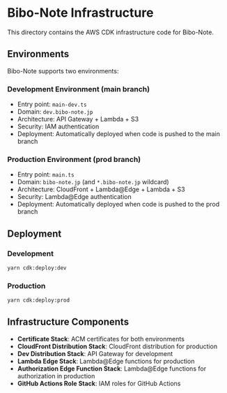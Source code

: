 # Bibo-Note Infrastructure

This directory contains the AWS CDK infrastructure code for Bibo-Note.

## Environments

Bibo-Note supports two environments:

### Development Environment (main branch)

- Entry point: `main-dev.ts`
- Domain: `dev.bibo-note.jp`
- Architecture: API Gateway + Lambda + S3
- Security: IAM authentication
- Deployment: Automatically deployed when code is pushed to the main branch

### Production Environment (prod branch)

- Entry point: `main.ts`
- Domain: `bibo-note.jp` (and `*.bibo-note.jp` wildcard)
- Architecture: CloudFront + Lambda@Edge + Lambda + S3
- Security: Lambda@Edge authentication
- Deployment: Automatically deployed when code is pushed to the prod branch

## Deployment

### Development

```bash
yarn cdk:deploy:dev
```

### Production

```bash
yarn cdk:deploy:prod
```

## Infrastructure Components

- **Certificate Stack**: ACM certificates for both environments
- **CloudFront Distribution Stack**: CloudFront distribution for production
- **Dev Distribution Stack**: API Gateway for development
- **Lambda Edge Stack**: Lambda@Edge functions for production
- **Authorization Edge Function Stack**: Lambda@Edge functions for authorization in production
- **GitHub Actions Role Stack**: IAM roles for GitHub Actions